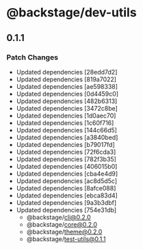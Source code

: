 # @backstage/dev-utils

## 0.1.1
### Patch Changes

- Updated dependencies [28edd7d2]
- Updated dependencies [819a7022]
- Updated dependencies [ae598338]
- Updated dependencies [0d4459c0]
- Updated dependencies [482b6313]
- Updated dependencies [3472c8be]
- Updated dependencies [1d0aec70]
- Updated dependencies [1c60f716]
- Updated dependencies [144c66d5]
- Updated dependencies [a3840bed]
- Updated dependencies [b79017fd]
- Updated dependencies [72f6cda3]
- Updated dependencies [782f3b35]
- Updated dependencies [406015b0]
- Updated dependencies [cba4e4d9]
- Updated dependencies [ac8d5d5c]
- Updated dependencies [8afce088]
- Updated dependencies [ebca83d4]
- Updated dependencies [9a3b3dbf]
- Updated dependencies [754e31db]
  - @backstage/cli@0.2.0
  - @backstage/core@0.2.0
  - @backstage/theme@0.2.0
  - @backstage/test-utils@0.1.1

